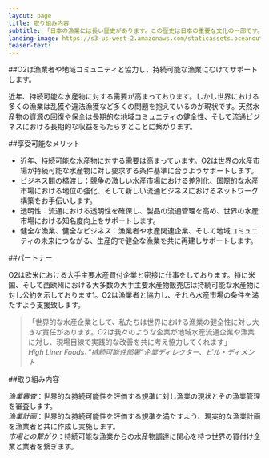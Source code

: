 ```yaml
---
layout: page
title: 取り組み内容
subtitle: 「日本の漁業には長い歴史があります。この歴史は日本の重要な文化の一部です。だからこそ日本の考え方、そして日本の漁業を真摯に理解して協力してくれるO2のような団体と協力することはとても重要だと思います。」北海道漁業協同組合連合会 営業部長 福田和人
landing-image: https://s3-us-west-2.amazonaws.com/staticassets.oceanoutcomes.org/rollover+images/our-work-hover.jpg
teaser-text:
---
```

##O2は漁業者や地域コミュニティと協力し、持続可能な漁業にむけてサポートします。  

近年、持続可能な水産物に対する需要が高まっております。しかし世界における多くの漁業は乱獲や違法漁獲など多くの問題を抱えているのが現状です。天然水産物の資源の回復や保全は長期的な地域コミュニティの健全性、そして流通ビジネスにおける長期的な収益をもたらすとことに繋がります。

##享受可能なメリット

* 近年、持続可能な水産物に対する需要は高まっています。O2は世界の水産市場が持続可能な水産物に対し要求する条件基準に合うようサポートします。
* ビジネス間の橋渡し：競争の激しい水産市場における差別化、国際的な水産市場における地位の強化、そして新しい流通ビジネスにおけるネットワーク構築をお手伝いします。
* 透明性：流通における透明性を確保し、製品の流通管理を高め、世界の水産市場における知名度向上をサポートします。
* 健全な漁業、健全なビジネス：漁業者や水産関連企業、そして地域コミュニティの未来につながる、生産的で健全な漁業を共に再建しサポートします。

##パートナー

O2は欧米における大手主要水産買付企業と密接に仕事をしております。特に米国、そして西欧州における大多数の大手主要水産物販売店は持続可能な水産物に対し公約を示しております1。O2は漁業者と協力し、それら水産市場の条件を満たすよう支援致します。

> 「世界的な水産企業として、私たちは世界における漁業の健全性に対し大きな責任があります。O2は我々のような企業が地域水産流通企業や漁業に対し、現場目線で実践的な改善を共に考え協力してくれます」  
> *High Liner Foods、”持続可能性部署”企業ディレクター、ビル・ディメント*

##取り組み内容

*漁業審査*：世界的な持続可能性を評価する規準に対し漁業の現状とその漁業管理を審査します。  
*漁業計画*：世界的な持続可能性を評価する規準を満たすよう、現実的な漁業計画を漁業者と共に作成し実施します。  
*市場との繋がり*：持続可能な漁業からの水産物調達に関心を持つ世界の買付け企業と業者を繋ぎます。  
